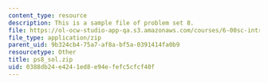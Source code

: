 ```yaml
---
content_type: resource
description: This is a sample file of problem set 8.
file: https://ol-ocw-studio-app-qa.s3.amazonaws.com/courses/6-00sc-introduction-to-computer-science-and-programming-spring-2011/0388db24e4241ed8e94efefc5cfcf40f_ps8_sol.zip
file_type: application/zip
parent_uid: 9b324cb4-75a7-af8a-bf5a-0391414fa0b9
resourcetype: Other
title: ps8_sol.zip
uid: 0388db24-e424-1ed8-e94e-fefc5cfcf40f
---
```

